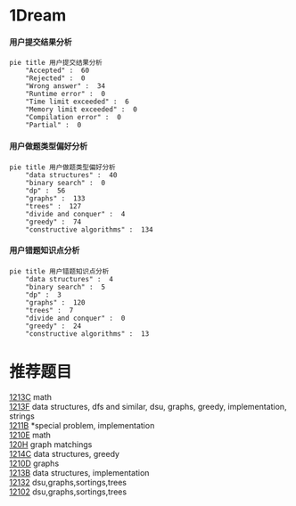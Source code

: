 # 1Dream

<!-- tabs:start -->



#### **用户提交结果分析**

```mermaid
pie title 用户提交结果分析
    "Accepted" :  60
    "Rejected" :  0
    "Wrong answer" :  34
    "Runtime error" :  0
    "Time limit exceeded" :  6
    "Memory limit exceeded" :  0
    "Compilation error" :  0
    "Partial" :  0
```

#### **用户做题类型偏好分析**

```mermaid
pie title 用户做题类型偏好分析
    "data structures" :  40
    "binary search" :  0
    "dp" :  56
    "graphs" :  133
    "trees" :  127
    "divide and conquer" :  4
    "greedy" :  74
    "constructive algorithms" :  134
```
#### **用户错题知识点分析**

```mermaid
pie title 用户错题知识点分析
    "data structures" :  4
    "binary search" :  5
    "dp" :  3
    "graphs" :  120
    "trees" :  7
    "divide and conquer" :  0
    "greedy" :  24
    "constructive algorithms" :  13
```



<!-- tabs:end -->
# 推荐题目
[1213C](https://codeforces.com/contest/1213/problem/C)		math		  
[1213F](https://codeforces.com/contest/1213/problem/F)		data structures,
                        dfs and similar,
                        dsu,
                        graphs,
                        greedy,
                        implementation,
                        strings		  
[1211B](https://codeforces.com/contest/1211/problem/B)		*special problem,
                        implementation		  
[1210E](https://codeforces.com/contest/1210/problem/E)		math		  
[120H](https://codeforces.com/contest/120/problem/H)		graph matchings		  
[1214C](https://codeforces.com/contest/1214/problem/C)		data structures,
                        greedy		  
[1210D](https://codeforces.com/contest/1210/problem/D)		graphs		  
[1213B](https://codeforces.com/contest/1213/problem/B)		data structures,
                        implementation		  
[12132](https://codeforces.com/contest/1213/problem/2)		dsu,graphs,sortings,trees		  
[12102](https://codeforces.com/contest/1210/problem/2)		dsu,graphs,sortings,trees		  
